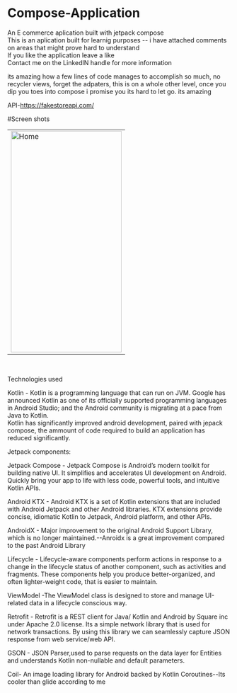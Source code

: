 # Compose-Application


An E commerce aplication built with  jetpack compose<br>
This is an aplication built for learnig purposes -- i have  attached comments on areas that might prove hard to understand <br>
If you like the application leave a like <br>
Contact me on the LinkedIN handle  for more information<br>

its amazing how a few lines of code manages to accomplish so much, no recycler views, forget  the adpaters, this is on a whole other level, once  you dip you toes into compose  i promise you its  hard to let go. its amazing<br>

API-https://fakestoreapi.com/<br>


#Screen shots
<table>
  <tr>
    <td><img src="https://user-images.githubusercontent.com/78819932/222897029-c55e4bbd-65c2-4db9-bbbe-e32dad32c79b.png" alt="Home" style="width:250px;height:500px;"></td>
      
  </tr>
  
</table><br>



Technologies used <br>

Kotlin - Kotlin is a programming language that can run on JVM. Google has announced Kotlin as one of its officially supported programming languages in Android Studio; and the Android community is migrating at a pace from Java to Kotlin.<br>
Kotlin has significantly improved android development,  paired  with jepack compose, the ammount of code  required to build an application has  reduced significantly.<br> 

Jetpack components:<br>

Jetpack Compose - Jetpack Compose is Android’s modern toolkit for building native UI. It simplifies and accelerates UI development on Android. Quickly bring your app to life with less code, powerful tools, and intuitive Kotlin APIs.<br>

Android KTX - Android KTX is a set of Kotlin extensions that are included with Android Jetpack and other Android libraries. KTX extensions provide concise, idiomatic Kotlin to Jetpack, Android platform, and other APIs.<br>

AndroidX - Major improvement to the original Android Support Library, which is no longer maintained.--Anroidx is a great improvement compared  to the past Android Library<br>

Lifecycle - Lifecycle-aware components perform actions in response to a change in the lifecycle status of another component, such as activities and fragments. These components help you produce better-organized, and often lighter-weight code, that is easier to maintain.<br>

ViewModel -The ViewModel class is designed to store and manage UI-related data in a lifecycle conscious way.<br>

Retrofit - Retrofit is a REST client for Java/ Kotlin and Android by Square inc under Apache 2.0 license. Its a simple network library that is used for network transactions. By using this library we can seamlessly capture JSON response from web service/web API.<br>

GSON - JSON Parser,used to parse requests on the data layer for Entities and understands Kotlin non-nullable and default parameters.<br>

Coil- An image loading library for Android backed by Kotlin Coroutines--Its cooler  than glide according to me 



